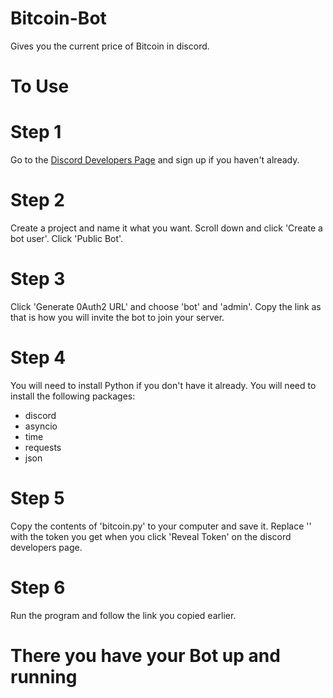 # Bitcoin-Bot
Gives you the current price of Bitcoin in discord.

# To Use

# Step 1
Go to the <a href="https://discordapp.com/developers/applications/me/">Discord Developers Page</a> and sign up if you haven't already.

# Step 2
Create a project and name it what you want.
Scroll down and click 'Create a bot user'.
Click 'Public Bot'.

# Step 3
Click 'Generate 0Auth2 URL' and choose 'bot' and 'admin'.
Copy the link as that is how you will invite the bot to join your server.

# Step 4
You will need to install Python if you don't have it already.
You will need to install the following packages:
 - discord
 - asyncio
 - time
 - requests
 - json

# Step 5
Copy the contents of 'bitcoin.py' to your computer and save it.
Replace '<TOKEN>' with the token you get when you click 'Reveal Token' on the discord developers page.
  
# Step 6
Run the program and follow the link you copied earlier.

# There you have your Bot up and running
